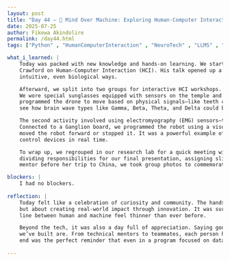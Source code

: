 ```yaml
---
layout: post
title: "Day 44 – 🤖 Mind Over Machine: Exploring Human-Computer Interaction and Final Moments with Faculty"
date: 2025-07-25
author: Fikewa Akindolire
permalink: /day44.html
tags: ["Python" , "HumanComputerInteraction" , "NeuroTech" , "LLMS" , "Electromyography" , "DroneControl" , "CapstoneMoments"]

what_i_learned: |
    Today was packed with new knowledge and hands-on learning. We started the morning in the Business Building with a presentation by Dr. Chris
    Crawford on Human-Computer Interaction (HCI). His talk opened up a new way of thinking about how humans and technology can work together in more 
    intuitive, even biological ways.

    Afterward, we split into two groups for interactive HCI workshops. The first activity used human electromagnetic brain waves to control a drone. 
    We wore special sunglasses equipped with sensors on the temple and a band across the forehead. Through a Scratch-like coding platform, we 
    programmed the drone to move based on physical signals—like teeth clenching to go forward and rapid eye movement to spin. It was fascinating to 
    see how brain wave types like Gamma, Beta, Theta, and Delta could be interpreted into real-time actions.

    The second activity involved using electromyography (EMG) sensors—three adhesive pads placed on our arms that picked up muscular signals. 
    Connected to a Ganglion board, we programmed the robot using a visual coding system to respond to hand gestures. For example, closing your hand 
    moved the robot forward or stopped it. It was a powerful example of how both internal (muscle) and external (brain wave) electrical activity can 
    control devices in real time.

    To wrap up, we regrouped in our research lab for a quick meeting with our graduate mentor to check in on our final deliverables. We also began
    dividing responsibilities for our final presentation, assigning slide sections and speakers. Since it was the last day we’d see our faculty
    mentor before her trip to China, we took group photos to commemorate the moment.

blockers: |
    I had no blockers. 
  
reflection: |
    Today felt like a celebration of curiosity and community. The hands-on workshops reminded me why I love tech—it’s not just about the code,
    but about creating real-world impact through innovation. It was surreal to see my own physical responses guide a robot or a drone. It made the 
    line between human and machine feel thinner than ever before.

    Beyond the tech, it was also a day full of appreciation. Saying goodbye to our faculty mentor reminded me how meaningful the relationships 
    we’ve built are. From technical mentors to teammates, each person has played a part in shaping this experience. Our little dance break at the
    end was the perfect reminder that even in a program focused on data and algorithms, joy and culture have a place too.
  
---
```

